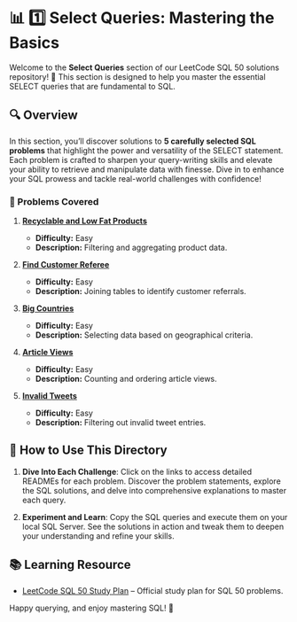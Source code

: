 
# 📊 1️⃣ Select Queries: Mastering the Basics

Welcome to the **Select Queries** section of our LeetCode SQL 50 solutions repository! 🎉 This section is designed to help you master the essential SELECT queries that are fundamental to SQL.

## 🔍 Overview

In this section, you’ll discover solutions to **5 carefully selected SQL problems** that highlight the power and versatility of the SELECT statement. Each problem is crafted to sharpen your query-writing skills and elevate your ability to retrieve and manipulate data with finesse. Dive in to enhance your SQL prowess and tackle real-world challenges with confidence!

### 📝 Problems Covered

1. **[Recyclable and Low Fat Products](./1-Recyclable-and-Low-Fat-Products/README.md)**
   - **Difficulty:** Easy
   - **Description:** Filtering and aggregating product data.

2. **[Find Customer Referee](./2-Find-Customer-Referee/README.md)**
   - **Difficulty:** Easy
   - **Description:** Joining tables to identify customer referrals.

3. **[Big Countries](./3-Big-Countries/README.md)**
   - **Difficulty:** Easy
   - **Description:** Selecting data based on geographical criteria.

4. **[Article Views](./4-Article-Views/README.md)**
   - **Difficulty:** Easy
   - **Description:** Counting and ordering article views.

5. **[Invalid Tweets](./5-Invalid-Tweets/README.md)**
   - **Difficulty:** Easy
   - **Description:** Filtering out invalid tweet entries.

## 🚀 How to Use This Directory

1. **Dive Into Each Challenge**: Click on the links to access detailed READMEs for each problem. Discover the problem statements, explore the SQL solutions, and delve into comprehensive explanations to master each query.

2. **Experiment and Learn**: Copy the SQL queries and execute them on your local SQL Server. See the solutions in action and tweak them to deepen your understanding and refine your skills.

## 📚 Learning Resource

- [LeetCode SQL 50 Study Plan](https://leetcode.com/studyplan/top-sql-50/) – Official study plan for SQL 50 problems.



Happy querying, and enjoy mastering SQL! 🚀

